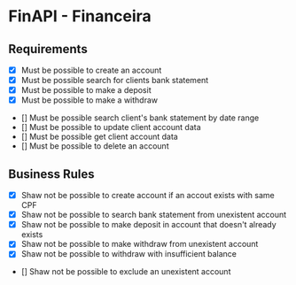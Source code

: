 # FinAPI - Financeira


## Requirements

- [x] Must be possible to create an account
- [x] Must be possible search for clients bank statement
- [x] Must be possible to make a deposit
- [x] Must be possible to make a withdraw
- [] Must be possible search client's bank statement by date range
- [] Must be possible to update client account data
- [] Must be possible get client account data
- [] Must be possible to delete an account


## Business Rules

- [x] Shaw not be possible to create account if an accout exists with same CPF
- [x] Shaw not be possible to search bank statement from unexistent account
- [x] Shaw not be possible to make deposit in account that doesn't already exists
- [x] Shaw not be possible to make withdraw from unexistent account
- [x] Shaw not be possible to withdraw with insufficient balance
- [] Shaw not be possible to exclude an unexistent account



